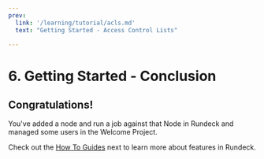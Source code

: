 ```yaml
---
prev:
  link: '/learning/tutorial/acls.md'
  text: "Getting Started - Access Control Lists"

---
```


# 6. Getting Started - Conclusion

## Congratulations!

You've added a node and run a job against that Node in Rundeck and managed some users in the Welcome Project.

Check out the [How To Guides](/learning/howto/overview.md) next to learn more about features in Rundeck.
